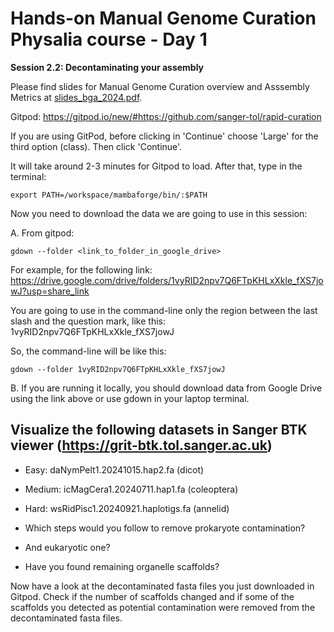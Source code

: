 # Hands-on Manual Genome Curation Physalia course - Day 1

**Session 2.2: Decontaminating your assembly**

Please find slides for Manual Genome Curation overview and Asssembly Metrics at [slides_bga_2024.pdf](slides_bga_2024.pdf).

Gitpod: https://gitpod.io/new/#https://github.com/sanger-tol/rapid-curation

If you are using GitPod, before clicking in 'Continue' choose 'Large' for the third option (class). Then click 'Continue'.

It will take around 2-3 minutes for Gitpod to load. After that, type in the terminal: 

```
export PATH=/workspace/mambaforge/bin/:$PATH

```

Now you need to download the data we are going to use in this session:

A. From gitpod:

```
gdown --folder <link_to_folder_in_google_drive>

```

For example, for the following link:
https://drive.google.com/drive/folders/1vyRID2npv7Q6FTpKHLxXkle_fXS7jowJ?usp=share_link

You are going to use in the command-line only the region between the last slash and the question mark, like this: 1vyRID2npv7Q6FTpKHLxXkle_fXS7jowJ

So, the command-line will be like this:

```
gdown --folder 1vyRID2npv7Q6FTpKHLxXkle_fXS7jowJ

```

B. If you are running it locally, you should download data from Google Drive using the link above or use gdown in your laptop terminal.


## Visualize the following datasets in Sanger BTK viewer (https://grit-btk.tol.sanger.ac.uk) 

- Easy: daNymPelt1.20241015.hap2.fa (dicot)
- Medium: icMagCera1.20240711.hap1.fa (coleoptera)
- Hard: wsRidPisc1.20240921.haplotigs.fa (annelid)

- Which steps would you follow to remove prokaryote contamination?
- And eukaryotic one?
- Have you found remaining organelle scaffolds?

Now have a look at the decontaminated fasta files you just downloaded in Gitpod. Check if the number of scaffolds changed and if some of the scaffolds you detected as potential contamination were removed from the decontaminated fasta files.
